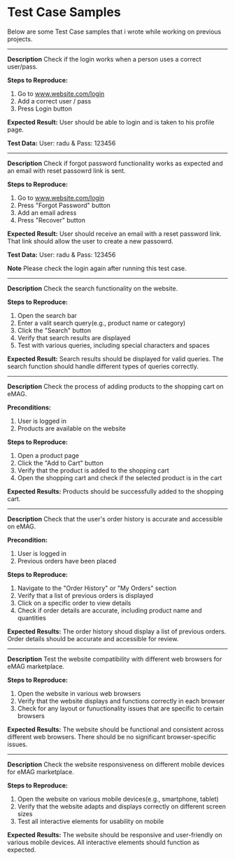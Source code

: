 # Test Case Samples

Below are some Test Case samples that i wrote while working on previous projects.

----------------------------------

**Description**
Check if the login works when a person uses a correct user/pass.

**Steps to Reproduce:** 
1. Go to www.website.com/login
2. Add a correct user / pass
3. Press Login button

**Expected Result:**
User should be able to login and is taken to his profile page.

**Test Data:**
User: radu & Pass: 123456


----------------------------------

**Description** 
Check if forgot password functionality works as expected and an email with reset passowrd link is sent.

**Steps to Reproduce:** 
1. Go to www.website.com/login
2. Press "Forgot Password" button
3. Add an email adress
4. Press "Recover" button

**Expected Result:**
User should receive an email with a reset password link. That link should allow the user to create a new passowrd.

**Test Data:**
User: radu & Pass: 123456

**Note** 
Please check the login again after running this test case.


----------------------------------

**Description**
Check the search functionality on the website. 

**Steps to Reproduce:** 
1. Open the search bar
2. Enter a valit search query(e.g., product name or category)
3. Click the "Search" button
4. Verify that search results are displayed
5. Test with various queries, including special characters and spaces

**Expected Result:**
Search results should be displayed for valid queries.
The search function should handle different types of queries correctly.


----------------------------------

**Description**
Check the process of adding products to the shopping cart on eMAG.

**Preconditions:**
1. User is logged in
2. Products are available on the website

**Steps to Reproduce:**
1. Open a product page
2. Click the "Add to Cart" button
3. Verify that the product is added to the shopping cart
4. Open the shopping cart and check if the selected product is in the cart

**Expected Results:**
Products should be successfully added to the shopping cart.


----------------------------------

**Description**
Check that the user's order history is accurate and accessible on eMAG.

**Precondition:**
1. User is logged in
2. Previous orders have been placed

**Steps to Reproduce:**
1. Navigate to the "Order History" or "My Orders" section
2. Verify that a list of previous orders is displayed
3. Click on a specific order to view details
4. Check if order details are accurate, including product name and quantities

**Expected Results:**
The order history shoud display a list of previous orders.
Order details should be accurate and accessible for review.


----------------------------------

**Description** 
Test the website compatibility with different web browsers for eMAG marketplace.

**Steps to Reproduce:**
1. Open the website in various web browsers
2. Verify that the website displays and functions correctly in each browser
3. Check for any layout or funuctionality issues that are specific to certain browsers

**Expected Results:**
The website should be functional and consistent across different web browsers.
There should be no significant browser-specific issues.


----------------------------------

**Description**
Check the website responsiveness on different mobile devices for eMAG marketplace.

**Steps to Reproduce:**
1. Open the website on various mobile devices(e.g., smartphone, tablet)
2. Verify that the website adapts and displays correctly on different screen sizes
3. Test all interactive elements for usability on mobile

**Expected Results:**
The website should be responsive and user-friendly on various mobile devices.
All interactive elements should function as expected.


























